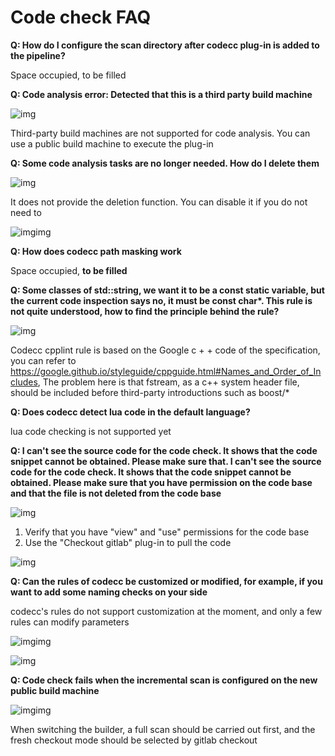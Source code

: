 # Code check FAQ

**Q: How do I configure the scan directory after codecc plug-in is added to the pipeline?**

Space occupied, to be filled

**Q: Code analysis error: Detected that this is a third party build machine**

![img](../../.gitbook/assets/企业微信截图_16393674859420.png)

Third-party build machines are not supported for code analysis. You can use a public build machine to execute the plug-in

**Q: Some code analysis tasks are no longer needed. How do I delete them**

![img](../../.gitbook/assets/企业微信截图_16394863726885.png)

It does not provide the deletion function. You can disable it if you do not need to

![img](../../.gitbook/assets/wecom-temp-86ae0a86fe2fc72292be8a99ea3aca3c.png)img

**Q: How does codecc path masking work**

Space occupied, **to be filled**

**Q: Some classes of std::string, we want it to be a const static variable, but the current code inspection says no, it must be const char\*. This rule is not quite understood, how to find the principle behind the rule?**

![img](../../.gitbook/assets/image-20220301101202-dqwHG.png)

Codecc cpplint rule is based on the Google c + + code of the specification, you can refer to https://google.github.io/styleguide/cppguide.html#Names_and_Order_of_Includes, The problem here is that fstream, as a c++ system header file, should be included before third-party introductions such as boost/*

**Q: Does codecc detect lua code in the default language?**

lua code checking is not supported yet

**Q: I can't see the source code for the code check. It shows that the code snippet cannot be obtained. Please make sure that. I can't see the source code for the code check. It shows that the code snippet cannot be obtained. Please make sure that you have permission on the code base and that the file is not deleted from the code base**

![img](../../.gitbook/assets/企业微信截图_162764646337.png)

1. Verify that you have "view" and "use" permissions for the code base
2. Use the "Checkout gitlab" plug-in to pull the code

![img](../../.gitbook/assets/wecom-temp-cf8119964a088f29ea8c6ab91207001b.png)

**Q: Can the rules of codecc be customized or modified, for example, if you want to add some naming checks on your side**

codecc's rules do not support customization at the moment, and only a few rules can modify parameters

![img](../../.gitbook/assets/wecom-temp-08d0c28a28b7da8ca0aa399a96834f15.png)img

![img](../../.gitbook/assets/wecom-temp-54ddc1c54d449c261c04721f0cf403d2.png)

**Q: Code check fails when the incremental scan is configured on the new public build machine**

![img](../../.gitbook/assets/企业微信截图_16388456801202.png)img

When switching the builder, a full scan should be carried out first, and the fresh checkout mode should be selected by gitlab checkout
